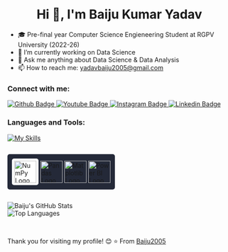  <h1 align="center">Hi 👋, I'm Baiju Kumar Yadav</h1>

- 🎓 Pre-final year Computer Science Engieneering Student at RGPV University (2022-26)
- 🔭 I’m currently working on Data Science
- 💬 Ask me anything about Data Science & Data Analysis 
- 📫 How to reach me: yadavbaiju2005@gmail.com
  
### Connect with me:
<div id="badges">
  <a href="https://github.com/Baiju2005">
    <img src="https://img.shields.io/badge/Github-white?style=for-the-badge&logo=Github&logoColor=black" alt="Github Badge"/>
  </a>
  <a href="#">
    <img src="https://img.shields.io/badge/YouTube-red?style=for-the-badge&logo=youtube&logoColor=white" alt="Youtube Badge"/>
  </a>
   <a href="https://www.instagram.com/_vikash__yadav_143/">
    <img src="https://img.shields.io/badge/Instagram-purple?style=for-the-badge&logo=instagram&logoColor=white" alt="Instagram Badge"/>
  </a>
 <a>
   <a href='#'>
    <img src="https://img.shields.io/badge/Linkedin-purple?style=for-the-badge&logo=Linkedin&logoColor=white" alt="Linkedin Badge"/>
  </a>
 </a>
</div>

### Languages and Tools:
[![My Skills](https://skillicons.dev/icons?i=python,sklearn,mysql,selenium,html,css,javascript,react,tailwind,nodejs,express,mongodb,github)](https://skillicons.dev)


<p style="background-color: #242938; padding: 10px; display: inline-block; border-radius: 5px;">
  <img src="https://cdn.jsdelivr.net/gh/devicons/devicon/icons/numpy/numpy-original.svg" alt="NumPy Logo" width="50" height="50" style="background-color: white; padding: 5px; border-radius: 5px;"/>
  <img src="https://cdn.jsdelivr.net/gh/devicons/devicon/icons/pandas/pandas-original.svg" alt="Pandas Logo" width="50" height="50"/>
  <img src="https://upload.wikimedia.org/wikipedia/commons/8/84/Matplotlib_icon.svg" alt="Matplotlib Logo" width="50" height="50"/>
  <img src="https://upload.wikimedia.org/wikipedia/commons/c/cf/New_Power_BI_Logo.svg" alt="Power BI Logo" width="50" height="50"/>
</p>




![Baiju's GitHub Stats](https://github-readme-stats.vercel.app/api?username=Baiju2005&show_icons=true&theme=radical)
<br>
![Top Languages](https://github-readme-stats.vercel.app/api/top-langs/?username=Baiju2005&layout=compact&theme=radical)


<br>


Thank you for visiting my profile! 😊
⭐️ From [Baiju2005](https://github.com/Baiju2005)
